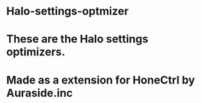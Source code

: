 # Halo-settings-optmizer

# These are the Halo settings optimizers.
# Made as a extension for HoneCtrl by Auraside.inc
